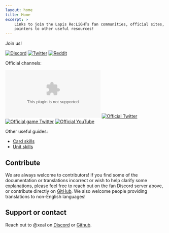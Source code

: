 ```yaml
---
layout: home
title: Home
excerpt: >
    Links to join the Lapis Re:LiGHTs fan communities, official sites, and
    pointers to other useful resources!
---
```


Join us!

[![Discord](https://badgen.net/discord/online-members/MK9RDCG)](https://discord.gg/MK9RDCG)
[![Twitter](https://badgen.net/twitter/follow/relightsEN)](https://twitter.com/relightsEN)
[![Reddit](https://badgen.net/reddit/subscribers/r/LapisReLights)](https://reddit.com/r/LapisReLights)
<!-- [![Fandom](https://badgen.net/badge/icon/fandom/pink?icon=chrome&label=Lapis+Re%3ALiGHTs+Wiki)](https://lapis-relights.fandom.com/wiki/Lapis_Re:Lights_Wiki) -->

Official channels:

[![Official site](https://badgen.net/badge/icon/lapisrelights.com?icon=chrome&label=official+site)](https://www.lapisrelights.com)
[![Official Twitter](https://badgen.net/twitter/follow/lapisrelights)](https://twitter.com/lapisrelights)
[![Official game Twitter](https://badgen.net/twitter/follow/lapi_staff)](https://twitter.com/lapi_staff)
[![Official YouTube](https://badgen.net/badge/icon/YouTube/red?icon=peertube&label=ラピスリライツ公式チャンネル)](https://www.youtube.com/channel/UCbia-gfyNViX55iSBIP5M4Q)

Other useful guides:

- [Card skills](https://docs.google.com/document/d/1-O9O_rimeYmnmiHeOz1Nv0c18emhucS2PDt5MMgTQxc)
- [Unit skills](https://docs.google.com/document/d/1-eponAh9YcRvWfUJBClvhbDotbv0cSnuXYh4sf4VvrA)

## Contribute

We are always welcome to contributors! If you find some of the documentation or
translations incorrect or wish to help clarify some explanations, please feel
free to reach out on the fan Discord server above, or contribute directly on
[GitHub](https://github.com/xeals/lapilai). We also welcome people providing
translations to non-English languages!

## Support or contact

Reach out to @xeal on [Discord](https://discordapp.com/users/196091333658542080)
or [Github](https://github.com/xeals).
